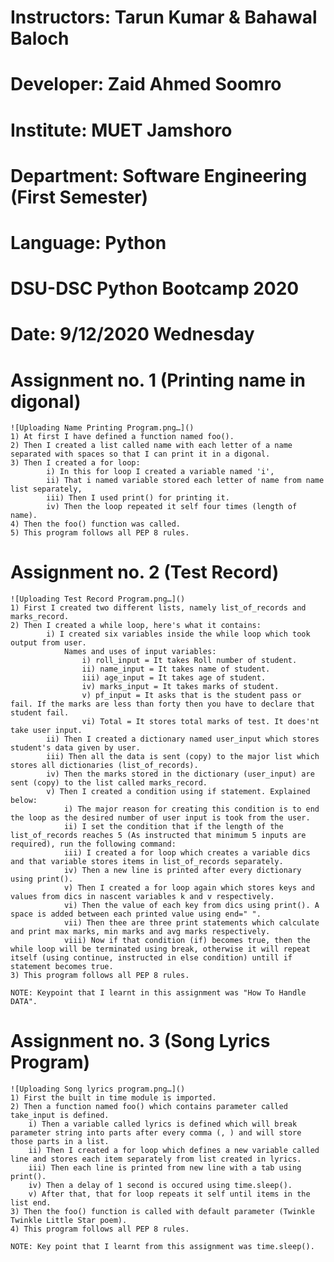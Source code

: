 # Instructors: Tarun Kumar & Bahawal Baloch
# Developer: Zaid Ahmed Soomro
# Institute: MUET Jamshoro
# Department: Software Engineering (First Semester)
# Language: Python
# DSU-DSC Python Bootcamp 2020
# Date: 9/12/2020 Wednesday

# Assignment no. 1 (Printing name in digonal)
    ![Uploading Name Printing Program.png…]()
    1) At first I have defined a function named foo().
    2) Then I created a list called name with each letter of a name separated with spaces so that I can print it in a digonal.
    3) Then I created a for loop:
            i) In this for loop I created a variable named 'i', 
            ii) That i named variable stored each letter of name from name list separately,
            iii) Then I used print() for printing it.
            iv) Then the loop repeated it self four times (length of name).
    4) Then the foo() function was called.       
    5) This program follows all PEP 8 rules.

# Assignment no. 2 (Test Record)
    ![Uploading Test Record Program.png…]()
    1) First I created two different lists, namely list_of_records and marks_record.
    2) Then I created a while loop, here's what it contains:
            i) I created six variables inside the while loop which took output from user.
                Names and uses of input variables:
                    i) roll_input = It takes Roll number of student.
                    ii) name_input = It takes name of student.
                    iii) age_input = It takes age of student.
                    iv) marks_input = It takes marks of student.
                    v) pf_input = It asks that is the student pass or fail. If the marks are less than forty then you have to declare that student fail.
                    vi) Total = It stores total marks of test. It does'nt take user input.
            ii) Then I created a dictionary named user_input which stores student's data given by user.
            iii) Then all the data is sent (copy) to the major list which stores all dictionaries (list_of_records).
            iv) Then the marks stored in the dictionary (user_input) are sent (copy) to the list called marks_record.         
            v) Then I created a condition using if statement. Explained below:
                i) The major reason for creating this condition is to end the loop as the desired number of user input is took from the user.
                ii) I set the condition that if the length of the list_of_records reaches 5 (As instructed that minimum 5 inputs are required), run the following command:
                iii) I created a for loop which creates a variable dics and that variable stores items in list_of_records separately.
                iv) Then a new line is printed after every dictionary using print().
                v) Then I created a for loop again which stores keys and values from dics in nascent variables k and v respectively.
                vi) Then the value of each key from dics using print(). A space is added between each printed value using end=" ".
                vii) Then thee are three print statements which calculate and print max marks, min marks and avg marks respectively.
                viii) Now if that condition (if) becomes true, then the while loop will be terminated using break, otherwise it will repeat itself (using continue, instructed in else condition) untill if statement becomes true.
    3) This program follows all PEP 8 rules.
    
    NOTE: Keypoint that I learnt in this assignment was "How To Handle DATA".

# Assignment no. 3 (Song Lyrics Program)
    ![Uploading Song lyrics program.png…]()
    1) First the built in time module is imported.
    2) Then a function named foo() which contains parameter called take_input is defined.
        i) Then a variable called lyrics is defined which will break parameter string into parts after every comma (, ) and will store those parts in a list.
        ii) Then I created a for loop which defines a new variable called line and stores each item separately from list created in lyrics.
        iii) Then each line is printed from new line with a tab using print().
        iv) Then a delay of 1 second is occured using time.sleep().
        v) After that, that for loop repeats it self until items in the list end.
    3) Then the foo() function is called with default parameter (Twinkle Twinkle Little Star poem).
    4) This program follows all PEP 8 rules.
    
    NOTE: Key point that I learnt from this assignment was time.sleep().
    
